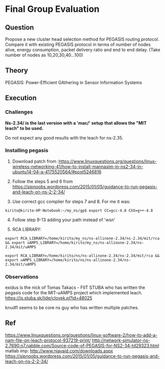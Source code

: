 # Final Group Evaluation 
## Question
Propose a new cluster head selection method for PEGASIS routing protocol. Compare it with existing PEGASIS protocol in terms of number of nodes alive, energy consumption, packet delivery ratio and end to end delay. (Take number of nodes as 10,20,30,40...100)

## Theory

PEGASIS: Power-Efficient GAthering in Sensor Information Systems


## Execution 
### Challenges
**Ns-2.34/ is the last version with a 'mac/' setup that allows the "MIT leach" to be used.**
  
Do not expect any good results with the leach for ns-2.35.

### Installing pegasis
1. Download patch from :https://www.linuxquestions.org/questions/linux-wireless-networking-41/how-to-install-mannasim-in-ns2-34-in-ubuntu14-04-a-4175520564/#post5246816

2. Follow the steps 5 and 6 from https://sipnoobs.wordpress.com/2015/01/05/guidance-to-run-pegasis-and-leach-on-ns-2-2-34/

3. Use correct gcc complier for steps 7 and 8. For me it was:
```
kirito@kirito-HP-Notebook:~/my_ns/gp$ export CC=gcc-4.8 CXX=g++-4.8
```

4. Follow step 9-13 adding your path instead of 'wsn'

5. RCA LIBRARY:
```
export RCA_LIBRARY=/home/kirito/my_ns/ns-allinone-2.34/ns-2.34/mit/rca && export uAMPS_LIBRARY=/home/kirito/my_ns/ns-allinone-2.34/ns-2.34/mit/uAMPS

export RCA_LIBRARY=/home/kirito/ns/ns-allinone-2.34/ns-2.34/mit/rca && export uAMPS_LIBRARY=/home/kirito/ns/ns-allinone-2.34/ns-2.34/mit/uAMPS

```

### Observations

exidus is the nick of Tomas Takacs - FIIT STUBA who has written the pegasis code for the MIT-uAMPS project which implemented leach. https://is.stuba.sk/lide/clovek.pl?id=48025

knudfl seems to be core ns guy who has written multiple patches.

## Ref
https://www.linuxquestions.org/questions/linux-software-2/how-to-add-a-nam-file-on-leach-protocol-937219-print/
http://network-simulator-ns-2.7690.n7.nabble.com/Source-code-of-PEGASIS-for-NS2-34-td29323.html
matlab imp: http://www.njavaid.com/downloads.aspx
https://sipnoobs.wordpress.com/2015/01/05/guidance-to-run-pegasis-and-leach-on-ns-2-2-34/
